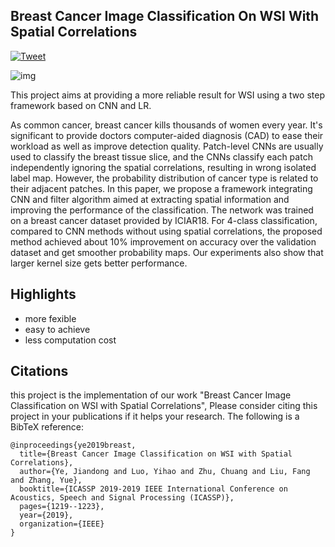 ## Breast Cancer Image Classification On WSI With Spatial Correlations
[![Tweet](https://img.shields.io/twitter/url/http/shields.io.svg?style=social)](https://twitter.com/intent/tweet?text=Codes%20for%20Our%20Paper:%20"Breast%20Cancer%20Image%20Classification%20on%20WSI%20with%20Spatial%20Correlations"%20&url=https://github.com/bupt-ai-cz/Breast-Cancer-Image-Classification-On-WSI-With-Spatial-Correlations)


![img](image.png)

This project aims at providing a more reliable result for WSI using a two step framework based on CNN and LR.

As common cancer, breast cancer kills thousands of women every year.
It's significant to provide doctors computer-aided diagnosis (CAD) to ease their workload as well as improve detection quality. Patch-level CNNs are usually used to classify the breast tissue slice, and the CNNs classify each patch independently ignoring the spatial correlations, resulting in wrong isolated label map. However, the probability distribution of cancer type is related to their adjacent patches. In this paper, we propose a framework integrating CNN and filter algorithm aimed at extracting spatial information and improving the performance of the classification. The network was trained on a breast cancer dataset provided by ICIAR18. For 4-class classification, compared to CNN methods without using spatial correlations, the proposed method achieved about 10\% improvement on accuracy over the validation dataset and get smoother probability maps. Our experiments also show that larger kernel size gets better performance.

## Highlights

- more fexible
- easy to achieve
- less computation cost

## Citations

this project is the implementation of our work "Breast Cancer Image Classification on WSI with Spatial Correlations",  Please consider citing this project in your publications if it helps your research. The following is a BibTeX reference:

```
@inproceedings{ye2019breast,
  title={Breast Cancer Image Classification on WSI with Spatial Correlations},
  author={Ye, Jiandong and Luo, Yihao and Zhu, Chuang and Liu, Fang and Zhang, Yue},
  booktitle={ICASSP 2019-2019 IEEE International Conference on Acoustics, Speech and Signal Processing (ICASSP)},
  pages={1219--1223},
  year={2019},
  organization={IEEE}
}
```

